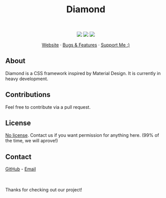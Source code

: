 
<p align="center">
  <center><h1>Diamond</h1></center>
</p>
<p align="center">
  <br><br>
  <img src="https://img.shields.io/badge/version-0.2.1-e218f5?style=for-the-badge" />
  <img src="https://img.shields.io/github/issues/eastcoastgang/diamond?style=for-the-badge" />
  <img src="https://img.shields.io/github/stars/eastcoastgang/diamond?style=for-the-badge" />
</p>

<p align="center">
  <a href="https://eastcoastgang.github.io/diamond">Website</a>
  ·
  <a href="https://github.com/eastcoastgang/diamond/issues">Bugs & Features</a>
  ·
  <a href="https://zoonk.surf/i?s=vTnhtXO9HstKoh8sTIlI">Support Me :)</a>
</p>

## About
Diamond is a CSS framework inspired by Material Design. It is currently in heavy development.

## Contributions
Feel free to contribute via a pull request.

## License
<a href="https://choosealicense.com/no-permission/">No license</a>. Contact us if you want permission for anything here. (99% of the time, we will aprove!)

## Contact
<a href="https://github.com/eastcoastgang">GitHub</a> - <a href="mailto:me@r0h.in">Email</a>

<br><br>
Thanks for checking out our project!